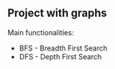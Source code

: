 ## Project with graphs


Main functionalities:
  * BFS - Breadth First Search
  * DFS - Depth First Search
    
